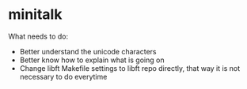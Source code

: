 # minitalk

What needs to do:
 - Better understand the unicode characters
 - Better know how to explain what is going on
 - Change libft Makefile settings to libft repo directly, that way it is not necessary to do everytime
